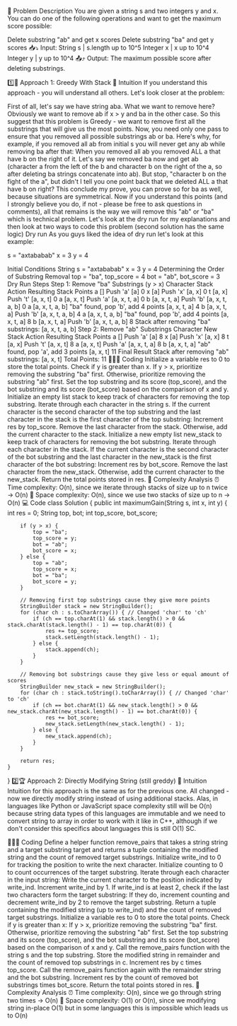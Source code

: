 🎯 Problem Description
You are given a string s and two integers y and x. You can do one of the following operations and want to get the maximum score possible:

Delete substring "ab" and get x scores
Delete substring "ba" and get y scores
📥⤵️ Input:
String s | s.length up to 10^5
Integer x | x up to 10^4
Integer y | y up to 10^4
📤⤴️ Output:
The maximum possible score after deleting substrings.

1️⃣🧠 Approach 1: Greedy With Stack
🤔 Intuition
If you understand this approach - you will understand all others. Let's look closer at the problem:

First of all, let's say we have string aba. What we want to remove here? Obviously we want to remove ab if x > y and ba in the other case. So this suggest that this problem is Greedy - we want to remove first all the substrings that will give us the most points.
Now, you need only one pass to ensure that you removed all possible substrings ab or ba. Here's why, for example, if you removed all ab from initial s you will never get any ab while removing ba after that:
When you removed all ab you removed ALL a that have b on the right of it.
Let's say we removed ba now and get ab (character a from the left of the b and character b on the right of the a, so after deleting ba strings concatenate into ab).
But stop, "character b on the fight of the a", but didn't I tell you one point back that we deleted ALL a that have b on right? This conclude my prove, you can prove so for ba as well, because situations are symmetrical.
Now if you understand this points (and I strongly believe you do, if not - please be free to ask questions in comments), all that remains is the way we will remove this "ab" or "ba" which is technical problem. Let's look at the dry run for my explanations and then look at two ways to code this problem (second solution has the same logic)
Dry run
As you guys liked the idea of dry run let's look at this example:

s = "axtababab"
x = 3
y = 4

Initial Conditions
String s = "axtababab"
x = 3
y = 4
Determining the Order of Substring Removal
top = "ba", top_score = 4
bot = "ab", bot_score = 3
Dry Run Steps
Step 1: Remove "ba" Substrings (y > x)
Character	Stack	Action	Resulting Stack	Points
a	[]	Push 'a'	[a]	0
x	[a]	Push 'x'	[a, x]	0
t	[a, x]	Push 't'	[a, x, t]	0
a	[a, x, t]	Push 'a'	[a, x, t, a]	0
b	[a, x, t, a]	Push 'b'	[a, x, t, a, b]	0
a	[a, x, t, a, b]	"ba" found, pop 'b', add 4 points	[a, x, t, a]	4
b	[a, x, t, a]	Push 'b'	[a, x, t, a, b]	4
a	[a, x, t, a, b]	"ba" found, pop 'b', add 4 points	[a, x, t, a]	8
b	[a, x, t, a]	Push 'b'	[a, x, t, a, b]	8
Stack after removing "ba" substrings: [a, x, t, a, b]
Step 2: Remove "ab" Substrings
Character	New Stack	Action	Resulting Stack	Points
a	[]	Push 'a'	[a]	8
x	[a]	Push 'x'	[a, x]	8
t	[a, x]	Push 't'	[a, x, t]	8
a	[a, x, t]	Push 'a'	[a, x, t, a]	8
b	[a, x, t, a]	"ab" found, pop 'a', add 3 points	[a, x, t]	11
Final Result
Stack after removing "ab" substrings: [a, x, t]
Total Points: 11
👩🏻‍💻 Coding
Initialize a variable res to 0 to store the total points.
Check if y is greater than x.
If y > x, prioritize removing the substring "ba" first.
Otherwise, prioritize removing the substring "ab" first.
Set the top substring and its score (top_score), and the bot substring and its score (bot_score) based on the comparison of x and y.
Initialize an empty list stack to keep track of characters for removing the top substring.
Iterate through each character in the string s.
If the current character is the second character of the top substring and the last character in the stack is the first character of the top substring:
Increment res by top_score.
Remove the last character from the stack.
Otherwise, add the current character to the stack.
Initialize a new empty list new_stack to keep track of characters for removing the bot substring.
Iterate through each character in the stack.
If the current character is the second character of the bot substring and the last character in the new_stack is the first character of the bot substring:
Increment res by bot_score.
Remove the last character from the new_stack.
Otherwise, add the current character to the new_stack.
Return the total points stored in res.
📘 Complexity Analysis
⏰ Time complexity: O(n), since we iterate through stacks of size up to n twice -> O(n)
🧺 Space complexity: O(n), since we use two stacks of size up to n -> O(n)
💻 Code
class Solution {
public int maximumGain(String s, int x, int y) {
int res = 0;
String top, bot;
int top_score, bot_score;

        if (y > x) {
            top = "ba";
            top_score = y;
            bot = "ab";
            bot_score = x;
        } else {
            top = "ab";
            top_score = x;
            bot = "ba";
            bot_score = y;
        }

        // Removing first top substrings cause they give more points
        StringBuilder stack = new StringBuilder();
        for (char ch : s.toCharArray()) { // Changed 'char' to 'ch'
            if (ch == top.charAt(1) && stack.length() > 0 && stack.charAt(stack.length() - 1) == top.charAt(0)) {
                res += top_score;
                stack.setLength(stack.length() - 1);
            } else {
                stack.append(ch);
            }
        }

        // Removing bot substrings cause they give less or equal amount of scores
        StringBuilder new_stack = new StringBuilder();
        for (char ch : stack.toString().toCharArray()) { // Changed 'char' to 'ch'
            if (ch == bot.charAt(1) && new_stack.length() > 0 && new_stack.charAt(new_stack.length() - 1) == bot.charAt(0)) {
                res += bot_score;
                new_stack.setLength(new_stack.length() - 1);
            } else {
                new_stack.append(ch);
            }
        }

        return res;
    }
}
2️⃣🏆 Approach 2: Directly Modifying String (still greddy)
🤔 Intuition
Intuition for this approach is the same as for the previous one. All changed - now we directly modify string instead of using additional stacks. Alas, in languages like Python or JavaScript space complexity still will be O(n) because string data types of this languages are immutable and we need to convert string to array in order to work with it like in C++, although if we don't consider this specifics about languages this is still O(1) SC.

👩🏻‍💻 Coding
Define a helper function remove_pairs that takes a string string and a target substring target and returns a tuple containing the modified string and the count of removed target substrings.
Initialize write_ind to 0 for tracking the position to write the next character.
Initialize counting to 0 to count occurrences of the target substring.
Iterate through each character in the input string:
Write the current character to the position indicated by write_ind.
Increment write_ind by 1.
If write_ind is at least 2, check if the last two characters form the target substring:
If they do, increment counting and decrement write_ind by 2 to remove the target substring.
Return a tuple containing the modified string (up to write_ind) and the count of removed target substrings.
Initialize a variable res to 0 to store the total points.
Check if y is greater than x:
If y > x, prioritize removing the substring "ba" first.
Otherwise, prioritize removing the substring "ab" first.
Set the top substring and its score (top_score), and the bot substring and its score (bot_score) based on the comparison of x and y.
Call the remove_pairs function with the string s and the top substring.
Store the modified string in remainder and the count of removed top substrings in c.
Increment res by c times top_score.
Call the remove_pairs function again with the remainder string and the bot substring.
Increment res by the count of removed bot substrings times bot_score.
Return the total points stored in res.
📕 Complexity Analysis
⏰ Time complexity: O(n), since we go through string two times -> O(n)
🧺 Space complexity: O(1) or O(n), since we modifying string in-place O(1) but in some languages this is impossible which leads us to O(n)